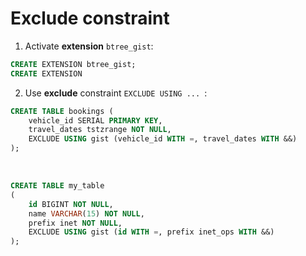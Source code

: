 # Exclude constraint
1. Activate **extension** `btree_gist`:
```sql
CREATE EXTENSION btree_gist;
CREATE EXTENSION
```
2. Use **exclude** constraint `EXCLUDE USING ... `:
```sql
CREATE TABLE bookings (
    vehicle_id SERIAL PRIMARY KEY,
    travel_dates tstzrange NOT NULL,
    EXCLUDE USING gist (vehicle_id WITH =, travel_dates WITH &&)
);
```

<br>

```sql
CREATE TABLE my_table
(                                  
    id BIGINT NOT NULL,
    name VARCHAR(15) NOT NULL,
    prefix inet NOT NULL,
    EXCLUDE USING gist (id WITH =, prefix inet_ops WITH &&)
);
```